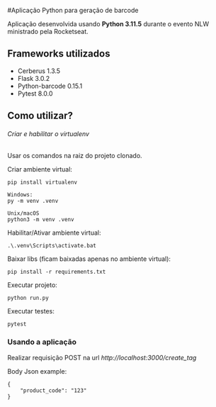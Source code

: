 #Aplicação Python para geração de barcode

Aplicação desenvolvida usando **Python 3.11.5** durante o evento NLW ministrado pela Rocketseat.

## Frameworks utilizados

- Cerberus 1.3.5
- Flask 3.0.2
- Python-barcode 0.15.1
- Pytest 8.0.0

## Como utilizar?

###### Criar e habilitar o virtualenv

Usar os comandos na raiz do projeto clonado.

Criar ambiente virtual:

    pip install virtualenv

    Windows:
    py -m venv .venv

    Unix/macOS
    python3 -m venv .venv

Habilitar/Ativar ambiente virtual:

    .\.venv\Scripts\activate.bat

Baixar libs (ficam baixadas apenas no ambiente virtual):

    pip install -r requirements.txt

Executar projeto:

    python run.py

Executar testes:

    pytest

### Usando a aplicação

Realizar requisição POST na url *http://localhost:3000/create_tag*

Body Json example:

    {
        "product_code": "123"
    }